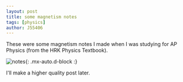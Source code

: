 ```yaml
---
layout: post
title: some magnetism notes
tags: [physics]
author: J55406 
---
```

These were some magnetism notes I made when I was studying for AP Physics (from the HRK Physics Textbook).

![notes](https://jdouble5406.github.io/assets/img/magnetism1.png){: .mx-auto.d-block :}

I'll make a higher quality post later.
